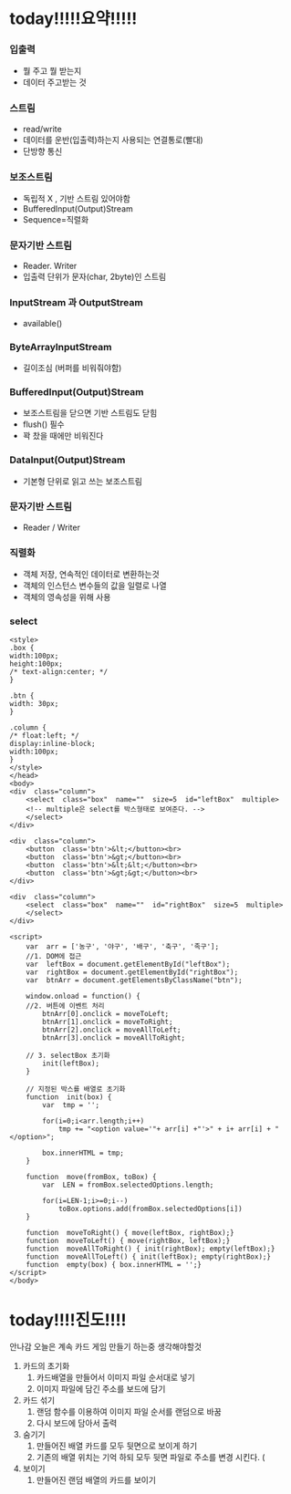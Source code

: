 

# today!!!!!요약!!!!!

### 입출력

- 뭘 주고 뭘 받는지
- 데이터 주고받는 것

### 스트림

- read/write 
- 데이터를 운반(입출력)하는지 사용되는 연결통로(빨대)
- 단방향 통신

### 보조스트림

- 독립적 X , 기반 스트림 있어야함
- BufferedInput(Output)Stream
- Sequence=직렬화

### 문자기반 스트림

- Reader. Writer
- 입출력 단위가 문자(char, 2byte)인 스트림


### InputStream 과 OutputStream

- available()

### ByteArrayInputStream

- 길이조심 (버퍼를 비워줘야함)

### BufferedInput(Output)Stream

- 보조스트림을 닫으면 기반 스트림도 닫힘
- flush() 필수
- 꽉 찼을 때에만 비워진다

### DataInput(Output)Stream

- 기본형 단위로 읽고 쓰는 보조스트림


### 문자기반 스트림

- Reader / Writer

### 직렬화

- 객체 저장, 연속적인 데이터로 변환하는것
- 객체의 인스턴스 변수들의 값을 일렬로 나열
- 객체의 영속성을 위해 사용

### select
```
<style>
.box {
width:100px;
height:100px;
/* text-align:center; */
}

.btn {
width: 30px;
}

.column {
/* float:left; */
display:inline-block;
width:100px;
}
</style>
</head>
<body>
<div  class="column">
	<select  class="box"  name=""  size=5  id="leftBox"  multiple>  
	<!-- multiple은 select를 박스형태로 보여준다. -->
	</select>
</div>

<div  class="column">
	<button  class='btn'>&lt;</button><br>
	<button  class='btn'>&gt;</button><br>
	<button  class='btn'>&lt;&lt;</button><br>
	<button  class='btn'>&gt;&gt;</button><br>
</div>

<div  class="column">
	<select  class="box"  name=""  id="rightBox"  size=5  multiple>
	</select>
</div>

<script>
	var  arr = ['농구', '야구', '배구', '축구', '족구'];
	//1. DOM에 접근
	var  leftBox = document.getElementById("leftBox");
	var  rightBox = document.getElementById("rightBox");
	var  btnArr = document.getElementsByClassName("btn");

	window.onload = function() {
	//2. 버튼에 이벤트 처리
		btnArr[0].onclick = moveToLeft;
		btnArr[1].onclick = moveToRight;
		btnArr[2].onclick = moveAllToLeft;
		btnArr[3].onclick = moveAllToRight;

	// 3. selectBox 초기화
		init(leftBox);
	}

	// 지정된 박스를 배열로 초기화
	function  init(box) {
		var  tmp = '';

		for(i=0;i<arr.length;i++)
			tmp += "<option value='"+ arr[i] +"'>" + i+ arr[i] + "</option>";
		
		box.innerHTML = tmp;
	}

	function  move(fromBox, toBox) {
		var  LEN = fromBox.selectedOptions.length;

		for(i=LEN-1;i>=0;i--)
			toBox.options.add(fromBox.selectedOptions[i])
	}

	function  moveToRight() { move(leftBox, rightBox);}
	function  moveToLeft() { move(rightBox, leftBox);}
	function  moveAllToRight() { init(rightBox); empty(leftBox);}
	function  moveAllToLeft() { init(leftBox); empty(rightBox);}
	function  empty(box) { box.innerHTML = '';}
</script>
</body>
```
# today!!!!진도!!!!
안나감
오늘은 계속 카드 게임 만들기 하는중
생각해야할것

1. 카드의 초기화
	1. 카드배열을 만들어서 이미지 파일 순서대로 넣기
	2. 이미지 파일에 담긴 주소를 보드에 담기
2. 카드 섞기
	1. 랜덤 함수를 이용하여 이미지 파일 순서를 랜덤으로 바꿈
	2. 다시 보드에 담아서 출력
3.  숨기기
	1. 만들어진 배열 카드를 모두 뒷면으로 보이게 하기
	2. 기존의 배열 위치는 기억 하되 모두 뒷면 파일로 주소를 변경 시킨다.
	(	
4. 보이기
	1. 만들어진 랜덤 배열의 카드를 보이기
<!--stackedit_data:
eyJoaXN0b3J5IjpbLTE0ODc0Nzg0MzIsLTEwMDkzODQ1OTIsLT
EyMzExNzEyOTgsLTEzNjE2ODc0NzIsMTIyNTY3MjM2NywtMTY3
OTQxMjA3OV19
-->